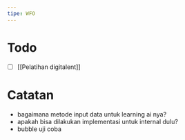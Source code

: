 ```yaml
---
tipe: WFO
---
```

# Todo
- [ ] [[Pelatihan digitalent]] 
# Catatan
- bagaimana metode input data untuk learning ai nya?
- apakah bisa dilakukan implementasi untuk internal dulu?
- bubble uji coba

